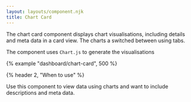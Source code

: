 ```yaml
---
layout: layouts/component.njk
title: Chart Card
---
```


The chart card component displays chart visualisations, including details and meta data in a card view. The charts a switched between using tabs. 

The component uses `Chart.js` to generate the visualisations

{% example "dashboard/chart-card", 500 %}

{% header 2, "When to use" %}

Use this component to view data using charts and want to include descriptions and meta data. 
